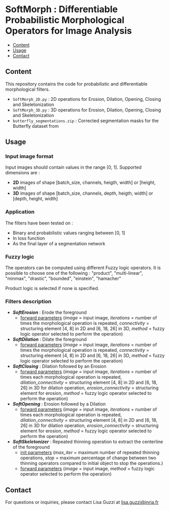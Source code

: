 # SoftMorph : Differentiable Probabilistic Morphological Operators for Image Analysis

* [Content](#content)
* [Usage](#usage)
* [Contact](#contact)

## Content
This repository contains the code for probabilistic and differentiable morphological filters. 
* `SoftMorph_2D.py` : 2D operations for Erosion, Dilation, Opening, Closing and Skeletonization
* `SoftMorph_3D.py` : 3D operations for Erosion, Dilation, Opening, Closing and Skeletonization
* `butterfly_segmentations.zip` : Corrected segmentation masks for the Butterfly dataset from 

## Usage
### Input image format
Input images should contain values in the range [0, 1]. Supported dimensions are :
* **2D** images of shape [batch_size, channels, heigth, width] or [height, width]
* **3D** images of shape [batch_size, channels, depth, heigth, width] or [depth, height, width]

### Application
The filters have been tested on  :
* Binary and probabilistic values ranging between [0, 1]
* In loss function
* As the final layer of a segmentation network

### Fuzzy logic
The operators can be computed using different Fuzzy logic operators. It is possible to choose one of the following :
"product", "multi-linear", "minmax", "drastic", "bounded", "einstein", "hamacher"

Product logic is selected if none is specified.

### Filters description
* ***SoftErosion*** : Erode the foreground 
    * <u>forward parameters</u> (*image* = input image, *iterations* = number of times the morphological operation is repeated, *connectivity* = structuring element [4, 8] in 2D and [6, 18, 26] in 3D, *method* = fuzzy logic operator selected to perform the operation)
* ***SoftDilation*** : Dilate the foreground
    * <u>forward parameters</u> (*image* = input image, *iterations* = number of times the morphological operation is repeated, *connectivity* = structuring element [4, 8] in 2D and [6, 18, 26] in 3D, *method* = fuzzy logic operator selected to perform the operation)
* ***SoftClosing*** : Dilation followed by an Erosion
    * <u>forward parameters</u> (*image* = input image, *iterations* = number of times each morphological operation is repeated, *dilation_connectivity* = structuring element [4, 8] in 2D and [6, 18, 26] in 3D for dilation operation, *erosion_connectivity* = structuring element for erosion, *method* = fuzzy logic operator selected to perform the operation)
* ***SoftOpening*** : Erosion followed by a Dilation
    * <u>forward parameters</u> (*image* = input image, *iterations* = number of times each morphological operation is repeated, *dilation_connectivity* = structuring element [4, 8] in 2D and [6, 18, 26] in 3D for dilation operation, *erosion_connectivity* = structuring element for erosion, *method* = fuzzy logic operator selected to perform the operation)
* ***SoftSkeletonizer*** : Repeated thinning operation to extract the centerline of the foreground
    * <u>init parameters</u> (*max_iter* = maximum number of repeated thinning operations, *stop* = maximum percentage of change between two thinning operators compared to initial object to stop the operations.)
    * <u>forward parameters</u> (*image* = input image, *method* = fuzzy logic operator selected to perform the operation)



## Contact
For questions or inquiries, please contact Lisa Guzzi at lisa.guzzi@inria.fr 
